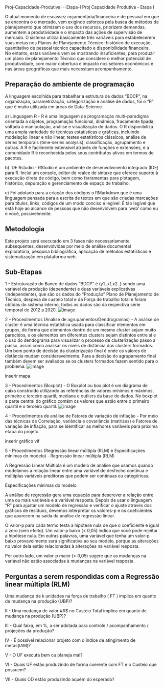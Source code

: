 Proj-Capacidade-Produtiva---Etapa-I
Proj Capacidade Produtiva - Etapa I

O atual momento de escassez orçamentária/financeira e de pessoal em que se encontra o o mercado, vem exigindo esforços pela busca de métodos de planejamento que otimizem o uso dos recursos, priorizem demandas, aumentem a produtividade e o impacto das ações de supervisão de mercado. 
	O sistema utiliza basicamente três variáveis para estabelecerem suas metas nos Planos de Planejamento Técnico: histórico de execução, quantitativo de pessoal técnico capacitado e disponibilidade financeira.   
	No entanto, estas variáveis vem se mostrando insuficientes, para produzir um plano de planejamento Técnico que considere o melhor potencial de produtividade, com maior cobertura e impacto nos setores econômicos e nas áreas geográficas que mais necessitam acompanhamento.

## Preparação do ambiente de programação

A linguagem escolhida para trabalhar a estrutura de dados “BDCP”, na organização, parametrização, categorização e analise de dados, foi o “R” que é muito utilizada em áreas de Data-Science.

a) Linguagem R - R é uma linguagem de programação multi-paradigma orientada a objetos, programação funcional, dinâmica, fracamente tipada, voltada à manipulação, análise e visualização de dados.
O R disponibiliza uma ampla variedade de técnicas estatísticas e gráficas, incluindo modelação linear e não linear, testes estatísticos clássicos, análise de séries temporais (time-series analysis), classificação, agrupamento e outras. A R é facilmente extensível através de funções e extensões, e a comunidade R é reconhecida pelos seus contributos ativos em termos de pacotes.

b) IDE Rstudio - RStudio é um ambiente de desenvolvimento integrado (IDE) para R. Inclui um console, editor de realce de sintaxe que oferece suporte à execução direta de código, bem como ferramentas para plotagem, histórico, depuração e gerenciamento de espaço de trabalho.

c) Foi adotado para a criação dos códigos o RMarkdown que é uma linguagem pensada para a escrita de textos em que são criadas marcações para títulos, links, códigos de um modo conciso e legível. É tão legível que está hoje ao alcance de pessoas que não desenvolvem para ‘web’ como eu e você, possivelmente.

## Metodologia

Este projeto será executado em 3 fases não necessariamente subsequentes, desenvolvidas por meio de análise documental exploratória, pesquisa bibliográfica, aplicação de métodos estatísticos e sistematização em plataforma web.

## Sub-Etapas

1 - Estruturação do Banco de dados “BDCP” é (y1..x1,x2..) sendo uma variável de produção (dependente) e duas variáveis explicativas (independente), que são os dados do “Produção” Plano de Planejamento de Técnico, despesa de custeio total e da Força de trabalho total e foram obtidas do sistema interno, todos os dados são da respectiva série temporal de 2012 a 2020.
![image](https://user-images.githubusercontent.com/66335171/169863763-8dc0fd9c-d9c7-4bf9-8864-04c438062dd4.png)


2 - Procedimentos (Análise de agrupamentos/Dendrogramas) - A análise de cluster é uma técnica estatística usada para classificar elementos em grupos, de forma que elementos dentro de um mesmo cluster sejam muito parecidos, e os elementos em diferentes clusters sejam distintos entre si e o uso do dendograma para visualizar o processo de clusterização passo a passo, assim como analisar os níveis de distância dos clusters formados. Um bom ponto de decisão da clusterização final é onde os valores de distância mudam consideravelmente. Para a decisão do agrupamento final também devem ser avaliados se os clusters formados fazem sentido para o problema.
![image](https://user-images.githubusercontent.com/66335171/169865503-297ccd11-93a0-4e9a-92c8-56dcf6dba093.png)

inserir mapa

3 - Procedimentos (Boxplot) - O Boxplot ou box plot é um diagrama de caixa construído utilizando as referências de valores mínimos e máximos, primeiro e terceiro quartil, mediana e outliers da base de dados. No boxplot a parte central do gráfico contém os valores que estão entre o primeiro quartil e o terceiro quartil.
![image](https://user-images.githubusercontent.com/66335171/169865645-37f0d30e-ade1-4cf4-981d-65d1422c9de1.png)


4 - Procedimentos de análise de Fatores de variação de inflação - Por meio das técnicas de Correlação, variância e covariância (matrizes) e Fatores de variação de inflação, para se identificar as melhores variáveis para próxima etapa do projeto.

inserir gráfico vif

5 - Procedimentos (Regressão linear múltipla (RLM) e Especificações mínimas do modelo) - 
Regressão linear múltipla (RLM)

A Regressão Linear Múltipla é um modelo de análise que usamos quando modelamos a relação linear entre uma variável de desfecho contínua e múltiplas variáveis preditoras que podem ser contínuas ou categóricas.

Especificações mínimas do modelo

A análise de regressão gera uma equação para descrever a relação entre uma ou mais variáveis e a variável resposta. Depois de usar o linguagem “R” para ajustar um modelo de regressão e verificar o ajuste  através dos gráficos de resíduos, devemos interpretar os valores-p e os coeficientes que aparecem na saída da análise de regressão linear.

O valor-p para cada termo testa a hipótese nula de que o coeficiente é igual a zero (sem efeito). Um valor-p baixo (< 0,05) indica que você pode rejeitar a hipótese nula. Em outras palavras, uma variável que tenha um valor-p baixo provavelmente será significativa ao seu modelo, porque as alterações no valor dela estão relacionadas à alterações na variável resposta.

Por outro lado, um valor-p maior (> 0,05) sugere que as mudanças na variável não estão associadas à mudanças na variável resposta.


## Perguntas a serem respondidas com a Regressão linear múltipla (RLM)

Uma mudança de k unidades na força de trabalho ( FT ) implica em quanto de mudança na produção (UBP)?

II  -  Uma mudança de valor #R$ no Custeio Total  implica em quanto de mudança na produção (UBP)?

III -  Qual faixa, em %, a ser adotada para controle / acompanhamento / projeções da produção?

IV -  É possível relacionar projeto com o índice de atingimento de metas(IAM)?

V -   O UF executa bem ou planeja mal?

VI -  Quais UF estão produzindo de forma coerente com  FT e o Custeio que possuem?

VII - Quais OD estão produzindo aquém do esperado?
